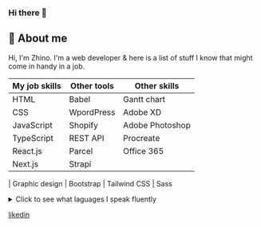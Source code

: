
### Hi there 👋
## :raising_hand: About me

Hi, I'm Zhino. I'm a web developer & here is a list of stuff I know that might come in handy in a job.


| My job skills  | Other tools    | Other skills     
|----------------|----------------|----------------|
| HTML           | Babel          | Gantt chart    |
| CSS            | WpordPress     | Adobe XD       |
| JavaScript     | Shopify        | Adobe Photoshop|
| TypeScript     | REST API       | Procreate      |
| React.js       | Parcel         | Office 365
| Next.js        | Strapi

| Graphic design | Bootstrap
| Tailwind CSS   | Sass   
                  
 
<details>
  
<summary>Click to see what laguages I speak fluently</summary>

| Rank | Languages |
|-----:|-----------|
|     1| Norwegian |
|     2| English   |
|     3| Kurdish   |
|     4| Persian   |
  
</details>

[likedin](https://user-images.githubusercontent.com/74776389/196005484-861bf85f-526b-46d1-b963-e061316f63b7.png)
